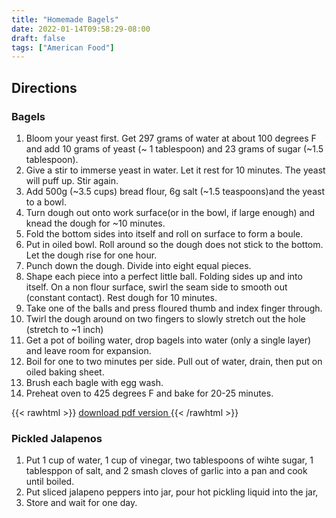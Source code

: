 ```yaml
---
title: "Homemade Bagels"
date: 2022-01-14T09:58:29-08:00
draft: false
tags: ["American Food"]
---
```


## Directions
### Bagels
1. Bloom your yeast first. Get 297 grams of water at about 100 degrees F and add 10 grams of yeast (~ 1 tablespoon) and 23 grams of sugar (~1.5 tablespoon).
2. Give a stir to immerse yeast in water. Let it rest for 10 minutes. The yeast will puff up. Stir again.
3. Add 500g (~3.5 cups) bread flour, 6g salt (~1.5 teaspoons)and the yeast to a bowl. 
4. Turn dough out onto work surface(or in the bowl, if large enough) and knead the dough for ~10 minutes.
5. Fold the bottom sides into itself and roll on surface to form a boule.
6. Put in oiled bowl. Roll around so the dough does not stick to the bottom. Let the dough rise for one hour.
7. Punch down the dough. Divide into eight equal pieces. 
8. Shape each piece into a perfect little ball. Folding sides up and into itself. On a non flour surface, swirl the seam side to smooth out (constant contact). Rest dough for 10 minutes.
9. Take one of the balls and press floured thumb and index finger through.
10. Twirl the dough around on two fingers to slowly stretch out the hole (stretch to ~1 inch)
11. Get a pot of boiling water, drop bagels into water (only a single layer) and leave room for expansion.
12. Boil for one to two minutes per side. Pull out of water, drain, then put on oiled baking sheet. 
13. Brush each bagle with egg wash. 
14. Preheat oven to 425 degrees F and bake for 20-25 minutes.

{{< rawhtml >}}
<a href="/recipes/bagel/bagel.pdf" download>
download pdf version
</a>
{{< /rawhtml >}}


### Pickled Jalapenos
1. Put 1 cup of water, 1 cup of vinegar, two tablespoons of wihte sugar, 1 tablesppon of salt, and 2 smash cloves of garlic into a pan and cook until boiled. 
2. Put sliced jalapeno peppers into jar, pour hot pickling liquid into the jar,
3. Store and wait for one day.
